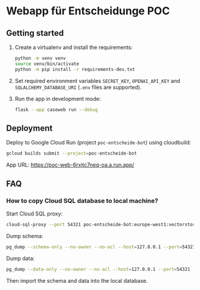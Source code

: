 # Webapp für Entscheidunge POC

## Getting started

1. Create a virtualenv and install the requirements:

    ```bash
    python -m venv venv
    source venv/bin/activate
    python -m pip install -r requirements-dev.txt
    ```

2. Set required environment variables `SECRET_KEY`, `OPENAI_API_KEY` and
`SQLALCHEMY_DATABASE_URI` (`.env` files are supported).

3. Run the app in development mode:

    ```bash
    flask --app caseweb run --debug
    ```

## Deployment

Deploy to Google Cloud Run (project `poc-entscheide-bot`) using cloudbuild:

```bash
gcloud builds submit --project=poc-entscheide-bot
```

App URL: https://poc-web-6rxjtc7neq-oa.a.run.app/

## FAQ

### How to copy Cloud SQL database to local machine?

Start Cloud SQL proxy:

```bash
cloud-sql-proxy --port 54321 poc-entscheide-bot:europe-west1:vectorstore
```

Dump schema:

```bash
pg_dump --schema-only --no-owner --no-acl --host=127.0.0.1 --port=54321 --user=<USER> pgvector_weu_prod > pgvector_weu_prod_schema.sql
```

Dump data:

```bash
pg_dump --data-only --no-owner --no-acl --host=127.0.0.1 --port=54321 --user=<USER> pgvector_weu_prod > pgvector_weu_prod_data.sql
```

Then import the schema and data into the local database.
